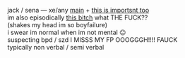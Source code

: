 jack / sena — xe/any [main](https://rentry.org/scenario_liar) + [this is importsnt too](https://rentry.org/littlegemini)  
im also episodically [this bitch](https://ensemble-stars.fandom.com/wiki/Izumi_Sena) what THE FUCK??  
(shakes my head im so boyfailure)  
i swear im normal when im not mental ☹️  
suspecting bpd / szd I MISSS MY FP OOOGGGH!!!! FAUCK  
typically non verbal / semi verbal
